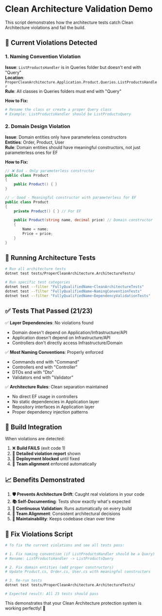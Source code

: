 # Clean Architecture Validation Demo

This script demonstrates how the architecture tests catch Clean Architecture violations and fail the build.

## 🚨 Current Violations Detected

### 1. Naming Convention Violation
**Issue**: `ListProductsHandler` is in Queries folder but doesn't end with "Query"  
**Location**: `ProperCleanArchitecture.Application.Product.Queries.ListProductsHandler`  
**Rule**: All classes in Queries folders must end with "Query"

**How to Fix:**
```bash
# Rename the class or create a proper Query class
# Example: ListProductsHandler should be ListProductsQuery
```

### 2. Domain Design Violation  
**Issue**: Domain entities only have parameterless constructors  
**Entities**: Order, Product, User  
**Rule**: Domain entities should have meaningful constructors, not just parameterless ones for EF

**How to Fix:**
```csharp
// ❌ Bad - Only parameterless constructor
public class Product
{
    public Product() { }
}

// ✅ Good - Meaningful constructor with parameterless for EF
public class Product  
{
    private Product() { } // For EF
    
    public Product(string name, decimal price) // Domain constructor
    {
        Name = name;
        Price = price;
    }
}
```

## 🔧 Running Architecture Tests

```bash
# Run all architecture tests
dotnet test tests/ProperCleanArchitecture.ArchitectureTests/

# Run specific test categories
dotnet test --filter "FullyQualifiedName~CleanArchitectureTests"
dotnet test --filter "FullyQualifiedName~NamingConventionTests"  
dotnet test --filter "FullyQualifiedName~DependencyValidationTests"
```

## ✅ Tests That Passed (21/23)

✅ **Layer Dependencies**: No violations found
- Domain doesn't depend on Application/Infrastructure/API
- Application doesn't depend on Infrastructure/API  
- Controllers don't directly access Infrastructure/Domain

✅ **Most Naming Conventions**: Properly enforced
- Commands end with "Command"
- Controllers end with "Controller"  
- DTOs end with "Dto"
- Validators end with "Validator"

✅ **Architecture Rules**: Clean separation maintained
- No direct EF usage in controllers
- No static dependencies in Application layer
- Repository interfaces in Application layer
- Proper dependency injection patterns

## 🎯 Build Integration

When violations are detected:

1. ❌ **Build FAILS** (exit code 1)
2. 📝 **Detailed violation report** shown  
3. 🚫 **Deployment blocked** until fixed
4. 👥 **Team alignment** enforced automatically

## 📈 Benefits Demonstrated

1. **🛡️ Prevents Architecture Drift**: Caught real violations in your code
2. **📚 Self-Documenting**: Tests show exactly what's expected  
3. **🔄 Continuous Validation**: Runs automatically on every build
4. **👥 Team Alignment**: Consistent architectural decisions
5. **🚀 Maintainability**: Keeps codebase clean over time

## 🔧 Fix Violations Script

```bash
# To fix the current violations and see all tests pass:

# 1. Fix naming convention (if ListProductsHandler should be a Query)
# Rename: ListProductsHandler -> ListProductsQuery

# 2. Fix domain entities (add proper constructors)
# Update Product.cs, Order.cs, User.cs with meaningful constructors

# 3. Re-run tests
dotnet test tests/ProperCleanArchitecture.ArchitectureTests/

# Expected result: All 23 tests should pass
```

This demonstrates that your Clean Architecture protection system is working perfectly! 🎉
